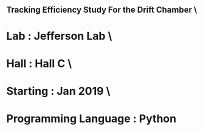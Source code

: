 ## Tracking Efficiency Study For the Drift Chamber \
# Lab                  : Jefferson Lab \
# Hall                 : Hall C \
# Starting             : Jan 2019 \ 
# Programming Language : Python 